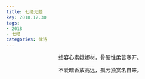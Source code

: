 ```yaml
---
title: 七绝无题
key: 2018.12.30
tags: 
- 2018
- 七绝
categories: 律诗
---
```


<p align="center">蜡容心素娥娜材，骨硬性柔苦寒开。
</p>
<p align="center">不爱暗香放高远，孤芳独赏名自来。
</p>
